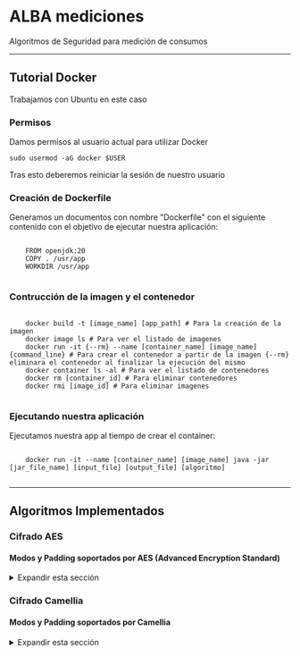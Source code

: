 <div>
  <h1>ALBA mediciones</h1>
  <p>Algoritmos de Seguridad para medición de consumos</p>
  <hr>
</div>
<div>
  <h2>Tutorial Docker</h2>
  <p>Trabajamos con Ubuntu en este caso</p>
  <h3>Permisos</h3>
  <p>Damos permisos al usuario actual para utilizar Docker</p>
  <pre><code>sudo usermod -aG docker $USER</code></pre>
  <p>Tras esto deberemos reiniciar la sesión de nuestro usuario</p>
  <h3>Creación de Dockerfile</h3>
  <p>Generamos un documentos con nombre "Dockerfile" con el siguiente contenido con el objetivo de ejecutar nuestra aplicación:</p>
  <pre><code>
    FROM openjdk:20
    COPY . /usr/app
    WORKDIR /usr/app
  </code></pre>
  <h3>Contrucción de la imagen y el contenedor</h3>
  <pre><code>
    docker build -t [image_name] [app_path] # Para la creación de la imagen
    docker image ls # Para ver el listado de imagenes
    docker run -it {--rm} --name [container_name] [image_name] {command_line} # Para crear el contenedor a partir de la imagen {--rm} eliminara el contenedor al finalizar la ejecución del mismo
    docker container ls -al # Para ver el listado de contenedores
    docker rm [container_id] # Para eliminar contenedores
    docker rmi [image_id] # Para eliminar imagenes
  </code></pre>
  <h3>Ejecutando nuestra aplicación</h3>
  <p>Ejecutamos nuestra app al tiempo de crear el container:</p>
  <pre><code>
    docker run -it --name [container_name] [image_name] java -jar [jar_file_name] [input_file] [output_file] [algoritmo]
  </code></pre>
  <hr>
</div>
<div>
  <h2>Algoritmos Implementados</h2>
</div>
<div>
  <h3>Cifrado AES</h3>
  <h4>Modos y Padding soportados por AES (Advanced Encryption Standard)</h4>
  <details>
    <summary>Expandir esta sección</summary>
    <table>
      <tr>
        <th>Modo</th>
        <th>Padding</th>
      </tr>
      <tr>
        <td rowspan="4">ECB</td>
        <td>NoPadding</td>
      </tr>
      <tr>
        <td>PKCS5Padding</td>
      </tr>
      <tr>
        <td>PKCS7Padding</td>
      </tr>
      <tr>
        <td>ISO10126Padding</td>
      </tr>
      <tr>
        <td rowspan="4">CBC</td>
        <td>NoPadding</td>
      </tr>
      <tr>
        <td>PKCS5Padding</td>
      </tr>
      <tr>
        <td>PKCS7Padding</td>
      </tr>
      <tr>
        <td>ISO10126Padding</td>
      </tr>
      <tr>
        <td>CFB</td>
        <td>NoPadding</td>
      </tr>
      <tr>
        <td>OFB</td>
        <td>NoPadding</td>
      </tr>
      <tr>
        <td>CTR</td>
        <td>NoPadding</td>
      </tr>
      <tr>
        <td>GCM (Galois/Counter Mode)</td>
        <td>NoPadding</td>
      </tr>
    </table>
    <p>Notas:</p>
    <ul>
      <li>ECB: Menos seguro debido a la igualdad de cifrados para bloques idénticos de texto plano.</li>
      <li>CBC: Adecuado para la mayoría de las aplicaciones que requieren seguridad mejorada respecto a ECB.</li>
      <li>CFB, OFB, CTR: Modos que permiten operar sobre flujos de datos y no requieren padding.</li>
      <li>GCM: Proporciona cifrado autenticado con eficiencia y es ampliamente utilizado en protocolos de red.</li>
    </ul>
    <p>Ejecución AES</p>
    <pre><code>
      java -jar SecurityAlgorithms.jar [input_file] [output_file] AES-[modo]-[padding]-[key_size]
    </code></pre>
  </details>
</div>
<div>
  <h3>Cifrado Camellia</h3>
  <h4>Modos y Padding soportados por Camellia</h4>
  <details>
    <summary>Expandir esta sección</summary>
    <table>
      <tr>
        <th>Modo</th>
        <th>Padding</th>
      </tr>
      <tr>
        <td rowspan="3">ECB</td>
        <td>NoPadding</td>
      </tr>
      <tr>
        <td>PKCS5Padding</td>
      </tr>
      <tr>
        <td>ISO10126Padding</td>
      </tr>
      <tr>
        <td rowspan="3">CBC</td>
        <td>NoPadding</td>
      </tr>
      <tr>
        <td>PKCS5Padding</td>
      </tr>
      <tr>
        <td>ISO10126Padding</td>
      </tr>
      <tr>
        <td>CFB</td>
        <td>NoPadding</td>
      </tr>
      <tr>
        <td>OFB</td>
        <td>NoPadding</td>
      </tr>
      <tr>
        <td>CTR</td>
        <td>NoPadding</td>
      </tr>
      <tr>
        <td>GCM (Galois/Counter Mode)</td>
        <td>NoPadding</td>
      </tr>
    </table>
    <p>Notas:</p>
      <ul>
        <li>ECB: Menos seguro debido a la igualdad de cifrados para bloques idénticos de texto plano.</li>
        <li>CBC: Adecuado para la mayoría de las aplicaciones que requieren seguridad mejorada respecto a ECB.</li>
        <li>CFB, OFB, CTR: Modos que permiten operar sobre flujos de datos y no requieren padding.</li>
        <li>GCM: Proporciona cifrado autenticado con eficiencia y es ampliamente utilizado en protocolos de red.</li>
      </ul>
      <p>Ejecución Camellia</p>
      <pre><code>
        java -jar SecurityAlgorithms.jar [input_file] [output_file] Camellia-[modo]-[padding]-[key_size]
      </code></pre>
  </details>
</div>
